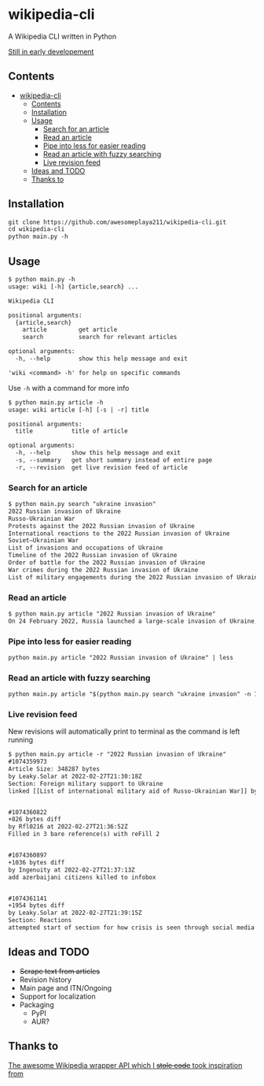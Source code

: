 # wikipedia-cli

A Wikipedia CLI written in Python

[Still in early developement](#ideas-and-todo)

## Contents

- [wikipedia-cli](#wikipedia-cli)
  - [Contents](#contents)
  - [Installation](#installation)
  - [Usage](#usage)
    - [Search for an article](#search-for-an-article)
    - [Read an article](#read-an-article)
    - [Pipe into less for easier reading](#pipe-into-less-for-easier-reading)
    - [Read an article with fuzzy searching](#read-an-article-with-fuzzy-searching)
    - [Live revision feed](#live-revision-feed)
  - [Ideas and TODO](#ideas-and-todo)
  - [Thanks to](#thanks-to)

## Installation

```txt
git clone https://github.com/awesomeplaya211/wikipedia-cli.git
cd wikipedia-cli
python main.py -h
```

## Usage

```txt
$ python main.py -h
usage: wiki [-h] {article,search} ...

Wikipedia CLI

positional arguments:
  {article,search}
    article         get article
    search          search for relevant articles

optional arguments:
  -h, --help        show this help message and exit

'wiki <command> -h' for help on specific commands
```

Use `-h` with a command for more info

```txt
$ python main.py article -h
usage: wiki article [-h] [-s | -r] title

positional arguments:
  title           title of article

optional arguments:
  -h, --help      show this help message and exit
  -s, --summary   get short summary instead of entire page
  -r, --revision  get live revision feed of article
```

### Search for an article

```txt
$ python main.py search "ukraine invasion"
2022 Russian invasion of Ukraine
Russo-Ukrainian War
Protests against the 2022 Russian invasion of Ukraine
International reactions to the 2022 Russian invasion of Ukraine
Soviet–Ukrainian War
List of invasions and occupations of Ukraine
Timeline of the 2022 Russian invasion of Ukraine
Order of battle for the 2022 Russian invasion of Ukraine
War crimes during the 2022 Russian invasion of Ukraine
List of military engagements during the 2022 Russian invasion of Ukraine
```

### Read an article

```txt
$ python main.py article "2022 Russian invasion of Ukraine"
On 24 February 2022, Russia launched a large-scale invasion of Ukraine, its neighbour to the southwest, marking a dramatic escalation of the Russo-Ukrainian War that began in 2014. It is the largest conventional warfare operation in Europe since World War II.The invasion was preceded by a Russian military build-up that started in early...
```

### Pipe into less for easier reading

```txt
python main.py article "2022 Russian invasion of Ukraine" | less
```

### Read an article with fuzzy searching

```txt
python main.py article "$(python main.py search "ukraine invasion" -n 1)" -s
```

### Live revision feed

New revisions will automatically print to terminal as the command is left running

```txt
$ python main.py article -r "2022 Russian invasion of Ukraine"
#1074359973
Article Size: 348287 bytes
by Leaky.Solar at 2022-02-27T21:30:18Z
Section: Foreign military support to Ukraine
linked [[List of international military aid of Russo-Ukrainian War]] by see also template


#1074360822
+826 bytes diff
by Rfl0216 at 2022-02-27T21:36:52Z
Filled in 3 bare reference(s) with reFill 2


#1074360897
+1036 bytes diff
by Ingenuity at 2022-02-27T21:37:13Z
add azerbaijani citizens killed to infobox


#1074361141
+1954 bytes diff
by Leaky.Solar at 2022-02-27T21:39:15Z
Section: Reactions
attempted start of section for how crisis is seen through social media
```

## Ideas and TODO

- ~~Scrape text from articles~~
- Revision history
- Main page and ITN/Ongoing
- Support for localization
- Packaging
  - PyPI
  - AUR?

## Thanks to

[The awesome Wikipedia wrapper API which I ~~stole code~~ took inspiration from](https://github.com/goldsmith/Wikipedia)
